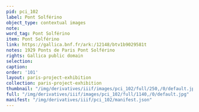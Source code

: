 ```yaml
---
pid: pci_102
label: Pont Solférino
object_type: contextual images
note: 
word_tag: Pont Solférino
item: Pont Solférino
link: https://gallica.bnf.fr/ark:/12148/btv1b9029581t
notes: 1929 Ponts de Paris Pont Solférino
rights: Gallica public domain
selection: 
caption: 
order: '101'
layout: paris-project-exhibition
collection: paris-project-exhibition
thumbnail: "/img/derivatives/iiif/images/pci_102/full/250,/0/default.jpg"
full: "/img/derivatives/iiif/images/pci_102/full/1140,/0/default.jpg"
manifest: "/img/derivatives/iiif/pci_102/manifest.json"
---
```

